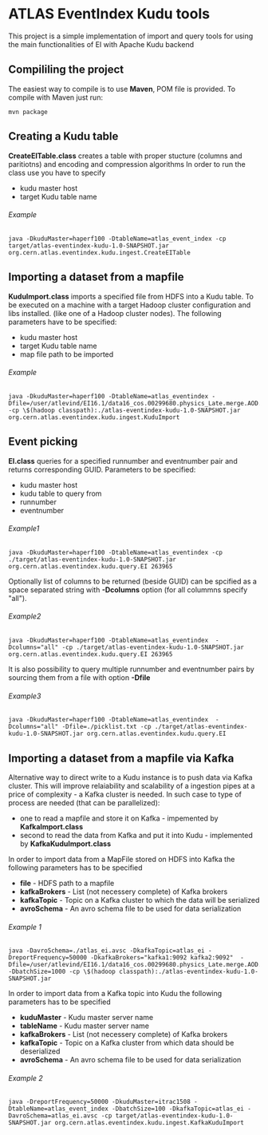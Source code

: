 ATLAS EventIndex Kudu tools
==============
This project is a simple implementation of import and query tools for using the
main functionalities of EI with Apache Kudu backend

Compililing the project
--------------
The easiest way to compile is to use <b> Maven</b>, POM file is provided.
To compile with Maven just run:
```
mvn package
```

Creating a Kudu table
--------------
<b>CreateEITable.class</b> creates a table with proper stucture (columns and 
paritiotns) and encoding and compression algorithms
In order to run the class use you have to specify
- kudu master host
- target Kudu table name

###### Example

```
java -DkuduMaster=haperf100 -DtableName=atlas_event_index -cp target/atlas-eventindex-kudu-1.0-SNAPSHOT.jar org.cern.atlas.eventindex.kudu.ingest.CreateEITable
```

Importing a dataset from a mapfile
--------------
<b>KuduImport.class</b> imports a specified file from HDFS into a Kudu table.
To be executed on a machine with a target Hadoop cluster configuration and libs installed.
(like one of a Hadoop cluster nodes).
The following parameters have to be specified:
- kudu master host
- target Kudu table name
- map file path to be imported

###### Example

```
java -DkuduMaster=haperf100 -DtableName=atlas_eventindex -Dfile=/user/atlevind/EI16.1/data16_cos.00299680.physics_Late.merge.AOD.f703_m1600 -cp \$(hadoop classpath):./atlas-eventindex-kudu-1.0-SNAPSHOT.jar org.cern.atlas.eventindex.kudu.ingest.KuduImport
```


Event picking
--------------
<b>EI.class</b> queries for a specified runnumber and eventnumber pair and returns corresponding GUID.
Parameters to be specified:
- kudu master host
- kudu table to query from
- runnumber 
- eventnumber

###### Example1

```
java -DkuduMaster=haperf100 -DtableName=atlas_eventindex -cp ./target/atlas-eventindex-kudu-1.0-SNAPSHOT.jar org.cern.atlas.eventindex.kudu.query.EI 263965
```

Optionally list of columns to be returned (beside GUID) can be spcified as a space
separated string with <b>-Dcolumns</b> option (for all colummns specify "all").

###### Example2

```
java -DkuduMaster=haperf100 -DtableName=atlas_eventindex  -Dcolumns="all" -cp ./target/atlas-eventindex-kudu-1.0-SNAPSHOT.jar org.cern.atlas.eventindex.kudu.query.EI 263965
```

It is also possibility to query multiple runnumber and eventnumber pairs by
sourcing them from a file with option <b>-Dfile</b>

###### Example3

```
java -DkuduMaster=haperf100 -DtableName=atlas_eventindex  -Dcolumns="all" -Dfile=./picklist.txt -cp ./target/atlas-eventindex-kudu-1.0-SNAPSHOT.jar org.cern.atlas.eventindex.kudu.query.EI
```



Importing a dataset from a mapfile via Kafka
--------------
Alternative way to direct write to a Kudu instance is to push data via Kafka cluster. 
This will improve relaiability and scalability of a ingestion pipes at a price of complexity - a Kafka cluster is needed.
In such case to type of process are needed (that can be parallelized): 
- one to read a mapfile and store it on Kafka - impemented by <b>KafkaImport.class</b>
- second to read the data from Kafka and put it into Kudu - implemented by <b>KafkaKuduImport.class</b>

In order to import data from a MapFile stored on HDFS into Kafka the following parameters has to be specified
- <b>file</b> - HDFS path to a mapfile
- <b>kafkaBrokers</b> - List (not necessery complete) of Kafka brokers
- <b>kafkaTopic</b> - Topic on a Kafka cluster to which the data will be serialized
- <b>avroSchema</b> - An avro schema file to be used for data serialization

###### Example 1
```
java -DavroSchema=./atlas_ei.avsc -DkafkaTopic=atlas_ei -DreportFrequency=50000 -DkafkaBrokers="kafka1:9092 kafka2:9092"  -Dfile=/user/atlevind/EI16.1/data16_cos.00299680.physics_Late.merge.AOD.f703_m1600 -DbatchSize=1000 -cp \$(hadoop classpath):./atlas-eventindex-kudu-1.0-SNAPSHOT.jar
```

In order to import data from a Kafka topic into Kudu the following parameters has to be specified
- <b>kuduMaster</b> - Kudu master server name
- <b>tableName</b> - Kudu master server name
- <b>kafkaBrokers</b> - List (not necessery complete) of Kafka brokers
- <b>kafkaTopic</b> - Topic on a Kafka cluster from which data should be deserialized
- <b>avroSchema</b> - An avro schema file to be used for data serialization



###### Example 2
`java -DreportFrequency=50000 -DkuduMaster=itrac1508 -DtableName=atlas_event_index -DbatchSize=100 -DkafkaTopic=atlas_ei -DavroSchema=atlas_ei.avsc -cp target/atlas-eventindex-kudu-1.0-SNAPSHOT.jar org.cern.atlas.eventindex.kudu.ingest.KafkaKuduImport`

